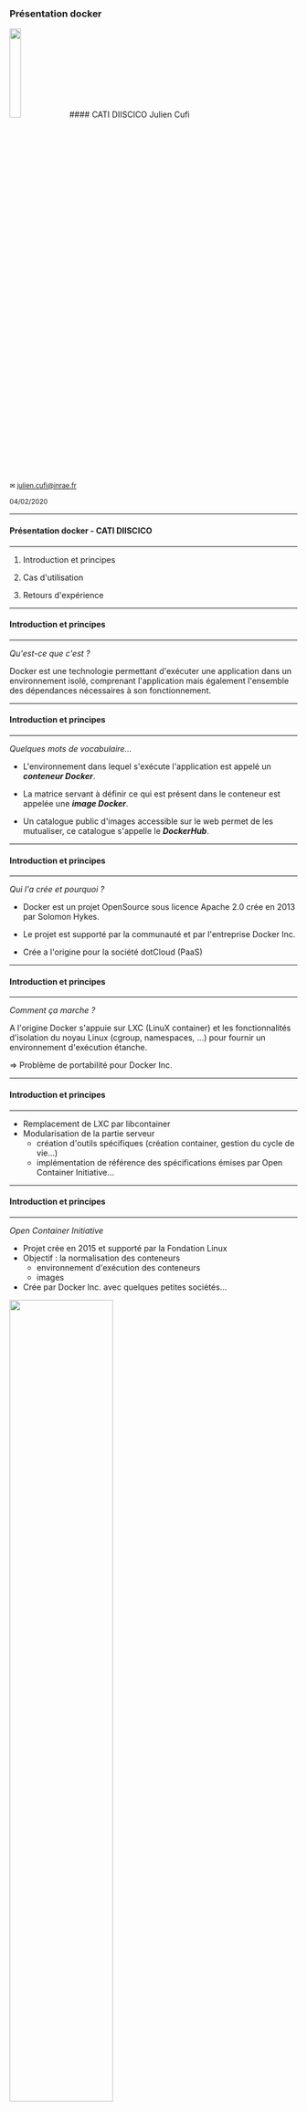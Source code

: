 <link href="https://fonts.googleapis.com/css?family=Roboto+Condensed" rel="stylesheet" />
<style>
.reveal section img.logo{
    box-shadow: 0px 0px 0px; !important;
}
.reveal section img {
    border: 0px;
}
.reveal pre{
        box-shadow: 0px 0px 0px;
}
.reveal,
.reveal h1,
.reveal h2,
.reveal h3,
.reveal h4,
.reveal h5,
.reveal h6 {
  /*font-family: "Fira Sans";*/
  font-family: 'Roboto Condensed', sans-serif, Arial, Helvetica;
  color: black; 
}
.reduced{
    font-size:0.9em !important;
}
.exp{
    font-size:0.5em !important;
}
.hum{
    font-size:0.3em !important;
}
</style>

### Présentation docker 
<img src="./docker-whale.jpeg" class="logo" height="20%" width="20%">
#### CATI DIISCICO 
Julien Cufi

<small>&#x2709; julien.cufi@inrae.fr</small>

<small>04/02/2020</small>
<!-- .slide: class="center" -->
---
#### Présentation docker - CATI DIISCICO 
---------------------

1. Introduction et principes

2. Cas d'utilisation

3. Retours d'expérience


---
#### Introduction et principes
---------------------

*Qu'est-ce que c'est ?*

Docker est une technologie permettant d'exécuter une application dans un environnement isolé, comprenant l'application mais également l'ensemble des dépendances nécessaires à son fonctionnement.

---
#### Introduction et principes
---------------------
*Quelques mots de vocabulaire...*

* L'environnement dans lequel s'exécute l'application est appelé un ***conteneur Docker***.

* La matrice servant à définir ce qui est présent dans le conteneur est appelée une ***image Docker***.

* Un catalogue public d'images accessible sur le web permet de les mutualiser, ce catalogue s'appelle le ***DockerHub***.

---
#### Introduction et principes
---------------------
*Qui l'a crée et pourquoi ?*

* Docker est un projet OpenSource sous licence Apache 2.0 crée en 2013 par Solomon Hykes.

* Le projet est supporté par la communauté et par l'entreprise Docker Inc.

* Crée a l'origine pour la société dotCloud (PaaS)

---
#### Introduction et principes
---------------------

*Comment ça marche ?*

A l'origine Docker s'appuie sur LXC (LinuX container) et les fonctionnalités d'isolation du noyau Linux (cgroup, namespaces, ...) pour fournir un environnement d'exécution étanche.

&rArr; Problème de portabilité pour Docker Inc.
<!-- .element: class="fragment" -->

<!--Parmis ces fonctionnalités citons les espaces de nom Linux (isolation du système de fichier, des processus, du  réseau), et les groupes de contrôle (limitation des ressources)-->

---
#### Introduction et principes
---------------------

* Remplacement de LXC par libcontainer
* Modularisation de la partie serveur
    * création d'outils spécifiques (création container, gestion du cycle de vie...)
    * implémentation de référence des spécifications émises par Open Container Initiative...

---
#### Introduction et principes
---------------------

*Open Container Initiative* 

* Projet crée en 2015 et supporté par la Fondation Linux 
* Objectif : la normalisation des conteneurs 
    + environnement d'exécution des conteneurs
    + images 
* Crée par Docker Inc. avec quelques petites sociétés...

<!-- .element: class="reduced" -->
<img src="./open_container_project.png" height="60%" width="60%">

---

*Je fais déjà ça avec mes machines virtuelles !*

Dans une machine virtuelle, un hyperviseur simule une machine (*ie.* toute la partie hardware) et chaque machine virtuelle à son propre système d'exploitation &rArr; Surcoût
<!-- .element: class="reduced" -->

<img src="./Blog.-Are-containers-..VM-Image-1.png" height="70%" width="70%">

*Container Model VS VM Model*
<!-- .element: class="reduced" -->
---
#### Introduction et principes
---------------------

*Comment je l'utilise ?*

* Docker est disponible sur Linux / Windows / Mac (VM)
    &rArr; requiert une version de windows avec Hyperviseur
* Deux versions EE et CE (&ne; niveaux de support)
* L'utilisation se fera au travers de lignes de commandes

---
#### Introduction et principes
---------------------

![](./engine-components-flow.png)

<small>Docker s'appuie sur une architecture client/serveur, un client en ligne de commande envoie des instructions (via une API REST) au serveur (daemon docker / docker engine).</small>

---
*passons à la pratique...* 

<!--<iframe src="https://giphy.com/embed/JIX9t2j0ZTN9S" width="480" height="480" frameBorder="0" class="giphy-embed" allowFullScreen></iframe>-->
<!-- .slide: class="center" -->

---
#### Cas d'utilisation
---------------------

Deux cas d'utilisation 

* Pour un utilisateur qui souhaite tirer partie de Docker pour installer un logiciel et le tester

* Pour un développeur qui souhaite diffuser un logiciel

---
#### Cas d'utilisation
---------------------
*Quelques commandes de base*

```bash 
# Télécharger une image
$ docker image pull <image>

# Démarrer un conteneur
$ docker container run <image>

# Lister les conteneurs démarrés
$ docker container ps

# Stopper un conteneur
$ docker container stop <nom conteneur>

# Supprimer un conteneur 
$ docker container rm <nom conteneur>
```
<!-- .slide: class="reduced" -->

---
#### Docker : 1<sup class="exp">er</sup> cas d'utilisation
---------------------

>Je souhaite démarrer une base postgres v12 pour effectuer quelques tests.

* Recherche d'une image existante sur DockerHub
(https://hub.docker.com/)

* Le DockerHub contient 
    * des images officielles : vérifiées par Docker et à jour
    * des images non-officielles : le Far West

<!-- .slide: class="reduced" -->


---
#### Docker : 1<sup class="exp">er</sup> cas d'utilisation
---------------------

<img src="./dockerhub.png" height="100%" width="100%">

*Capture du site DockerHub*

---
#### Docker : 1<sup class="exp">er</sup> cas d'utilisation
---------------------

Démarrage d'un conteneur basé sur l'image postgres:12

```bash 
$ docker container run -it postgres:12
Unable to find image 'postgres:12' locally
12: Pulling from library/postgres
8ec398bc0356: Downloading [====>]  11.72MB/27.09MB
65a7b8e7c8f7: Download complete
b7a5676ed96c: Download complete
```
Le client demande le démarrage d'un conteneur, le serveur ne connaissant pas l'image il interroge le DockerHub et la télécharge.

---
#### Docker : 1<sup class="exp">er</sup> cas d'utilisation
---------------------

Une fois l'image téléchargée le conteneur est démarré,
la base est prête à être utilisée

```bash 
PostgreSQL init process complete; ready for start up.
listening on IPv4 address "0.0.0.0", port 5432
database system is ready to accept connections
```

&rArr; Youpi ?
<!-- .element: class="fragment" -->

---
#### Docker : 1<sup class="exp">er</sup> cas d'utilisation
---------------------

*Quelques particularités sur les conteneurs*

* Isolé de l'hôte *par défaut* 
    * Pas de communication réseau
    * Pas de partage de données
* Monoprocessus
* Doit être considéré comme éphémère
    * Le conteneur s'arrête lorsque le processus s'arrête
    * Données stockées dans le conteneur de manière temporaire

---
#### Docker : 1<sup class="exp">er</sup> cas d'utilisation
---------------------

*On recommence*

```bash 
# Création d'un volume 
$docker volume create pgdata
pgdata
# Lancement du conteneur
$docker container run -it 
                      -p 5432:5432 
                      -v pgdata:/var/lib/postgresql/data postgres:12
```
-p 5432:5432 <br/>
&rArr; Association de port hôte/conteneur
<!-- .element: class="fragment" -->

-v pgdata:/var/lib/postgresql/data postgres:12<br/>
&rArr; Montage d'un volume partagé
<!-- .element: class="fragment" -->

<!-- .slide: class="reduced" -->

---
#### Docker : 1<sup class="exp">er</sup> cas d'utilisation
---------------------

*Pour les curieux*

```bash
$ docker volume inspect pgdata
[ 
    {
        "CreatedAt": "2019-02-26T17:12:59+01:00",
        "Driver": "local",
        "Labels": {},
        "Mountpoint": "/var/lib/docker/volumes/pgdata/_data",
        "Name": "pgdata",
        "Options": {},
        "Scope": "local"
    }
]
$ ls /var/lib/docker/volumes/pgdata/_data
postgresql.conf base     pg_commit_ts  pg_ident.conf  pg_notify
...
```
<!-- .slide: class="reduced" -->
Remarque : la suppression du conteneur n'entraine pas la suppression du volume.

---
#### Docker : 2<sup class="exp">eme</sup> cas d'utilisation
---------------------

>  J'ai implémenté un algorithme, je souhaite le mettre à disposition.

Objectif : 
Faciliter la reproductibilité des résultats en minimisant les étapes d'installation* du logiciel

&rArr; Nécessite de créer une image Docker propre à son logiciel

<span class="hum">* mais il y en aura toujours </span>

<!-- .slide: class="reduced" -->

---
#### Docker : Création d'image 1/4
---------------------

* Une image docker est un fichier texte nommé DockerFile respectant un langage propre à Docker

* Une image peut "hériter" d'une image existante pour l'étendre

* Le DockerFile contient l'ensemble des instructions nécessaires à l'installation du logiciel

* Il est nécessaire de "compiler" le fichier DockerFile pour utiliser l'image produite

* L'image réalisée peut rester en local, *i.e* sans être partagée sur le DockerHub
<!-- .slide: class="reduced" -->

---
#### Docker : Création d'image 2/4
---------------------

Exemple de fichier Dockerfile :

```docker
FROM ubuntu:latest 
RUN apt-get update && \
    apt-get install -y cowsay
ENTRYPOINT ["/usr/games/cowsay"]
```

* FROM : Indique de quelle image existante l'on hérite
* RUN  : Permet de lancer des commandes d'installation
* ENTRYPOINT : Définit le point d'entrée du conteneur


---
#### Docker : Création d'image 3/4
---------------------
Compilation de l'image :

```bash
$ docker image build -t cow .
Step 1/3 : FROM ubuntu:latest                                 
 ---> dd6f76d9cc90                                            
Step 2/3 : RUN apt-get update &&     apt-get install -y cowsay
 ---> Running in 9a0c163a5579
...
Step 3/3 : ENTRYPOINT ["/usr/games/cowsay"]
 ---> Running in c17aa839e8a8
Removing intermediate container c17aa839e8a8
 ---> 000e5e657c8d
Successfully built 000e5e657c8d
Successfully tagged cow:latest
```
<!-- .slide: class="reduced" -->

---
#### Docker : Création d'image 4/4
---------------------

Utilisation de l'image
```bash
$ docker container run cow "Je suis une vache"
 ___________________                
< Je suis une vache >               
 -------------------                
        \   ^__^                    
         \  (oo)\_______            
            (__)\       )\/\        
                ||----w |           
                ||     ||           
```
<!-- .slide: class="reduced" -->

---
#### Docker : 2<sup class="exp">eme</sup> cas d'utilisation
---------------------

>  J'ai implémenté un algorithme, je souhaite le mettre à disposition.

Cette implémentation requiert :
* un jeu de données de test
* une version de java, de maven / ant

---
#### Docker : 2<sup class="exp">eme</sup> cas d'utilisation
---------------------

```docker
# Le fichier Dockerfile
FROM maven:3.6.2-jdk-8
RUN mkdir -p /app/results && \
    mkdir -p /app/src && \
    mkdir -p /app/data
COPY data /app/data
COPY src /app/src/
COPY pom.xml build.xml /app/
RUN gzip -d /app/data/FoodOnAgroPortalImport2.nq.gz && \
    chmod -R 755 /app
WORKDIR /app
CMD ["mvn", "package", "exec:java", ..."]
VOLUME [ "/app/results"]
```

```docker
# Installation du logiciel
$ docker image build -t align-tool .
# Lancement du logiciel sous linux
$ docker container run --rm -it -v ${pwd}/results:/app/results align-tool
# sous windows
$ docker container run --rm -it -v %cd%/results:/app/results align-tool
```
<!-- .slide: class="reduced" -->

---
#### Retour d'expérience
---------------------

Notre besoin :
* Mise en place de deux plateformes (test et production) avec nos applications
* Automatiser l'installation
    * applications web JAVA, Ruby, Python
    * base de données relationnelles, sémantiques, NoSQL
    * serveur de calcul R
* Mutualiser les installations
* Gérer "proprement" les différentes versions des dépendances (ex: JAVA)
<!-- .slide: class="reduced" -->

---
#### Retour d'expérience
---------------------
* Complexité
    * Unix : lu, parlé, écrit
    * Problèmes liés au fait que docker soit monoprocessus
    * Impossibilité de charger des modules dans le kernel (modprobe)
    * Beaucoup de commandes ...
* Projet en constante évolution

---
#### Retour d'expérience
---------------------
* Bonnes pratiques (communes)
    * Bon sens : Ne pas récupérer aveuglement des images sur le DockerHub
    * Ne pas monter la racine / dans le conteneur
    * Groupe et utilisateurs dédiés
    * Ne pas surcharger le conteneur avec des paquets inutiles
    * Logiciel à maintenir à jour

---
#### Retour d'expérience
---------------------

* Sécurité 
    * Nécessiterait une présentation dédiée !
    * Ne nous affranchit pas du respect des règles de sécurité en vigueur
    * Docker requiert des droits élevés : les conteneurs sont exécutés par root

    &rArr; Directive USER dans le DockerFile, configuration du serveur dockeremap
    
---

Merci de votre attention !

Des questions ?

<!-- .slide: class="center" -->
---
#### Liens
---------------------


* Documentation Docker : https://docs.docker.com/
* Docker security bench : https://github.com/docker/docker-bench-security
* Lien vers projet Docker OpenSource : https://github.com/moby
* Lien RedHat "VM vs container" : https://www.redhat.com/fr/topics/containers/whats-a-linux-container
* Lien vers Open Container Initiative : https://www.opencontainers.org/


<!-- .slide: class="reduced" -->
---
#### Annexe AUFS
---------------------
```bash
$ docker image pull mongo
Using default tag: latest
latest: Pulling from library/mongo
5c939e3a4d10: Pull complete
c63719cdbe7a: Pull complete
...
Digest: sha256:a1681be5c90348e576966
Status: Downloaded newer image for mongo:latest
```
* Une image est décomposée en couches
* L'union des différentes couches produit la couche finale sur laquelle l'application s'exécutera
* AUFS (Advanced multi layered Unification FileSystem)
* Docker utilise un drive spécifique pour écrire dans ce FS
&rArr; Eviter les IO sur AUFS : peu performant mieux vaut privilégier l'écriture dans des volumes 
<!-- .slide: class="reduced" -->


---
#### Annexe Docker compose
---------------------

* En pratique l'utilisateur de Docker a besoin : 
    * de passer des paramètres au conteneur (plusieurs volumes, ports, nom, réseau...)
    * de démarrer plusieurs conteneurs avec des relations de dépendances en même temps


&rArr; Difficilement réalisable en ligne de commande...
<!-- .element: class="fragment" -->

Solution : docker-compose
<!-- .element: class="fragment" -->

---
#### Annexe Docker compose
---------------------
```docker
version: "3.0"
services:
  centos-efactor:
    container_name: tomcat-efactor
    image: centos-efactor:latest    
    networks:
      - ico-network
    depends_on:
      - centos-rserve
  centos-rserve:
    image: centos-rserve:latest
    volumes:
      - rserve:/usr/local/efactor/rserve
    networks:
      - ico-network 
```
*Extrait d'un fichier docker-compose.yml*
<!-- .slide: class="reduced" -->

```bash
# Lancement des conteneurs
$ docker-compose up
```
---
#### Annexe Docker compose
---------------------

![](./docker-efactor.png)

![](./legende.png)

